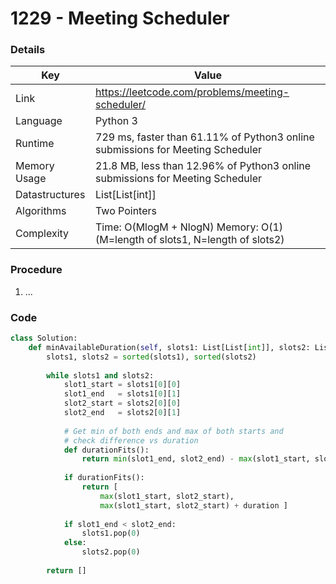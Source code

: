 # 1229 - Meeting Scheduler

### Details

| Key | Value |
| --- | ----- |
| Link | https://leetcode.com/problems/meeting-scheduler/
| Language | Python 3
| Runtime | 729 ms, faster than 61.11% of Python3 online submissions for Meeting Scheduler
| Memory Usage | 21.8 MB, less than 12.96% of Python3 online submissions for Meeting Scheduler
| Datastructures | List[List[int]]
| Algorithms | Two Pointers
| Complexity | Time: O(MlogM + NlogN) Memory: O(1) (M=length of slots1, N=length of slots2)

### Procedure

1. ...

### Code

```python
class Solution:
    def minAvailableDuration(self, slots1: List[List[int]], slots2: List[List[int]], duration: int) -> List[int]:
        slots1, slots2 = sorted(slots1), sorted(slots2)
        
        while slots1 and slots2:
            slot1_start = slots1[0][0]
            slot1_end   = slots1[0][1]
            slot2_start = slots2[0][0]
            slot2_end   = slots2[0][1]
            
            # Get min of both ends and max of both starts and
            # check difference vs duration
            def durationFits():
                return min(slot1_end, slot2_end) - max(slot1_start, slot2_start) >= duration
            
            if durationFits():
                return [
                    max(slot1_start, slot2_start),
                    max(slot1_start, slot2_start) + duration ]
            
            if slot1_end < slot2_end:
                slots1.pop(0)
            else:
                slots2.pop(0)
        
        return []
```

